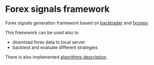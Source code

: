 
# Forex signals framework

Forex signals generation framework based on [backtrader](https://www.backtrader.com/docu/)
and [fxcmpy](https://fxcmpy.tpq.io/00_quick_start.html).

This framework can be used also to
- download forex data to local server
- backtest and evaluate different strategies

There is also implemented [algorithms description](./algorithm.md).

